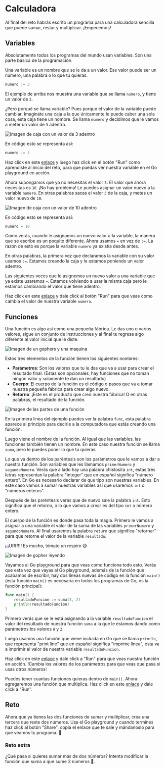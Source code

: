 # Calculadora

Al final del reto habrás escrito un programa para una calculadora sencilla que puede sumar, restar y multiplicar. ¡Empecemos!

## Variables

Absolutamente todos los programas del mundo usan variables. Son una parte básica de la programación.

Una variable es un nombre que se le da a un valor. Ese valor puede ser un número, una palabra o lo que tú quieras.

```go
numero := 3
```

El ejemplo de arriba nos muestra una variable que se llama `numero`, y tiene un valor de `3`.

¿Pero porqué se llama variable? Pues porque el valor de la variable puede cambiar. Imagináte una caja a la que únicamente le puede caber una sola cosa, esta caja tiene un nombre. Se llama `numero` y decidimos que le vamos a meter un valor de `3` adentro.

![Imagen de caja con un valor de 3 adentro](../assets/variable-3.png)

En código esto se representa así:

```go
numero := 3
```

Haz click en este [enlace](https://play.golang.org/p/MyaaMRo9ZTn) y luego haz click en el botón "Run" como aprendiste al inicio del reto, para que puedas ver nuestra variable en el Go playground en acción.

Ahora supongamos que ya no necesitas el valor `3`. El valor que ahora necesitas es `10`. ¡No hay problema! Le puedes asignar un valor nuevo a la variable `numero`. En otras palabras sacas el valor `3` de la caja, y metes un valor nuevo de `10`.

![Imagen de caja con un valor de 10 adentro](../assets/variable-10.png)

En código esto se representa así:

```go
numero = 10
```

Como verás, cuando le asignamos un nuevo valor a la variable, la manera que se escribe es un poquito diferente. Ahora usamos `=` en vez de `:=`. La razón de esto es porque la variable `numero` ya existía desde antes.

En otras palabras, la primera vez que declaramos la variable con su valor usamos `:=`. Estamos creando la caja y le estamos poniendo un valor adentro.

Las siguientes veces que le asignemos un nuevo valor a una variable que ya existe usaremos `=`. Estamos volviendo a usar la misma caja pero le estamos cambiando el valor que tiene adentro.

Haz click en este [enlace](https://play.golang.org/p/Eu-aB5rnqVx) y dale click al botón "Run" para que veas como cambia el valor de nuestra variable `numero`.

## Funciones

Una función es algo así como una pequeña fábrica. Le das uno o varios valores, sigue un conjunto de instrucciones y al final te regresa algo diferente al valor inicial que le diste.

![Imagen de un gophers y una maquina](../assets/fabrica.jpg)

Estos tres elementos de la función tienen los siguientes nombres:

- **Parámetros**: Son los valores que tu le das que va a usar para crear el resultado final. (Estas son opcionales, hay funciones que no toman ningún valor y solamente te dan un resultado)
- **Cuerpo**: El cuerpo de la función es el código o pasos que va a tomar nuestra pequeña fábrica para crear algo nuevo.
- **Retorno**: ¡Este es el producto que creó nuestra fábrica! O en otras palabras, el resultado de la función.

![Imagen de las partes de una función](../assets/anatomia-funcion.png)

En la primera línea del ejemplo puedes ver la palabra `func`, esta palabra aparece al principio para decirle a la computadora que estás creando una función.

Luego viene el nombre de la función. Al igual que las variables, las funciones también tienen un nombre. En este caso nuestra función se llama `suma`, pero le puedes poner lo que tu quieras.

Lo que va dentro de los paréntesis son los parámetros que le vamos a dar a nuestra función. Son variables que les llamamos `primerNumero` y `segundoNumero`. Verás que a lado hay una palabra chistosita `int`, estas tres letras representan la palabra "integer" que en español significa "número entero". En Go es necesario declarar de que tipo son nuestras variables. En este caso vamos a sumar nuestras variables así que usaremos `int` o "números enteros".

Después de las paréntesis verás que de nuevo sale la palabra `int`. Esto significa que el retorno, o lo que vamos a crear es del tipo `int` o número entero.

El cuerpo de la función es donde pasa toda la magia. Primero le vamos a asignar a una variable el valor de la suma de las variables `primerNumero` y `segundoNumero`. Al final usaremos la palabra `return` que significa "retornar" para que retorne el valor de la variable `resultado`.

¡¡¡Uffff!!! Es mucho, tómate un respiro :sweat_smile:

![Imagen de gopher leyendo](../assets/gopher-leyendo.png)

Vayamos al Go playground para que veas como funciona todo esto. Verás que esta vez que vayas al Go playground, además de la función que acabamos de escribir, hay dos líneas nuevas de código en la función `main()` (esta función `main()` es necesaria en todos los programas de Go, es la función principal):

```go
func main() {
    resultadoFuncion := suma(8, 2)
    println(resultadoFuncion)
}
```

Primero verás que se le está asignando a la variable `resultadoFuncion` el valor del resultado de nuestra función `suma` a la que le estamos dando como parámetros los valores `8` y `2`.

Luego usamos una función que viene incluida en Go que se llama `println`, que representa "print line" que en español significa "imprime línea", esta va a imprimir el valor de nuestra variable `resultadoFuncion`.

Haz click en este [enlace](https://play.golang.org/p/Wj96F9Rib0E) y dale click a "Run" para que veas nuestra función en acción. !Cambia los valores de los parámetros para que veas que pasa si usas otros números!

Puedes tener cuantas funciones quieras dentro de `main()`. Ahora agregaremos una función que multiplica. Haz click en este [enlace](https://play.golang.org/p/na8x5Y-Re1n) y dale click a "Run".

## Reto

Ahora que ya tienes las dos funciones de sumar y multiplicar, crea una tercera que reste dos números. Usa el Go playground y cuando termines haz click al botón "Share", copia el enlace que te sale y mándanoslo para que veamos tu programa. :tada:

### Reto extra

¿Qué pasa si quieres sumar más de dos números? Intenta modificar la función que suma a que sume 3 números :thinking:.
